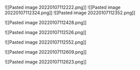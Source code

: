 ![[Pasted image 20220107112222.png]]
![[Pasted image 20220107112324.png]]
![[Pasted image 20220107112352.png]]



![[Pasted image 20220107112428.png]]

![[Pasted image 20220107112526.png]]

![[Pasted image 20220107112552.png]]

![[Pasted image 20220107112609.png]]

![[Pasted image 20220107112623.png]]